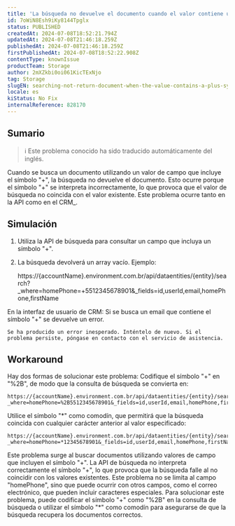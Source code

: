 ```yaml
---
title: 'La búsqueda no devuelve el documento cuando el valor contiene un símbolo + (más).'
id: 7oWiN8Esh9iKy8144Tpglx
status: PUBLISHED
createdAt: 2024-07-08T18:52:21.794Z
updatedAt: 2024-07-08T21:46:18.259Z
publishedAt: 2024-07-08T21:46:18.259Z
firstPublishedAt: 2024-07-08T18:52:22.908Z
contentType: knownIssue
productTeam: Storage
author: 2mXZkbi0oi061KicTExNjo
tag: Storage
slugEN: searching-not-return-document-when-the-value-contains-a-plus-symbol
locale: es
kiStatus: No Fix
internalReference: 828170
---
```


## Sumario

>ℹ️ Este problema conocido ha sido traducido automáticamente del inglés.


Cuando se busca un documento utilizando un valor de campo que incluye el símbolo "+", la búsqueda no devuelve el documento. Esto ocurre porque el símbolo "+" se interpreta incorrectamente, lo que provoca que el valor de búsqueda no coincida con el valor existente.
Este problema ocurre tanto en la API como en el CRM_.


##

## Simulación



1. Utiliza la API de búsqueda para consultar un campo que incluya un símbolo "+".
2. La búsqueda devolverá un array vacío. Ejemplo:

    https://{accountName}.environment.com.br/api/dataentities/{entity}/search?_where=homePhone=+5512345678901&_fields=id,userId,email,homePhone,firstName


En la interfaz de usuario de CRM:
Si se busca un email que contiene el símbolo "+" se devuelve un error.

    Se ha producido un error inesperado. Inténtelo de nuevo. Si el problema persiste, póngase en contacto con el servicio de asistencia.




## Workaround


Hay dos formas de solucionar este problema:
Codifique el símbolo "+" en "%2B", de modo que la consulta de búsqueda se convierta en:

    https://{accountName}.environment.com.br/api/dataentities/{entity}/search?_where=homePhone=%2B5512345678901&_fields=id,userId,email,homePhone,firstName


Utilice el símbolo "*" como comodín, que permitirá que la búsqueda coincida con cualquier carácter anterior al valor especificado:

    https://{accountName}.environment.com.br/api/dataentities/{entity}/search?_where=homePhone=*12345678901&_fields=id,userId,email,homePhone,firstName

Este problema surge al buscar documentos utilizando valores de campo que incluyen el símbolo "+". La API de búsqueda no interpreta correctamente el símbolo "+", lo que provoca que la búsqueda falle al no coincidir con los valores existentes. Este problema no se limita al campo "homePhone", sino que puede ocurrir con otros campos, como el correo electrónico, que pueden incluir caracteres especiales.
Para solucionar este problema, puede codificar el símbolo "+" como "%2B" en la consulta de búsqueda o utilizar el símbolo "*" como comodín para asegurarse de que la búsqueda recupera los documentos correctos.


